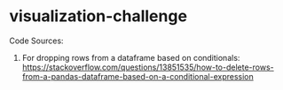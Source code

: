 # visualization-challenge

Code Sources:
1. For dropping rows from a dataframe based on conditionals: https://stackoverflow.com/questions/13851535/how-to-delete-rows-from-a-pandas-dataframe-based-on-a-conditional-expression
